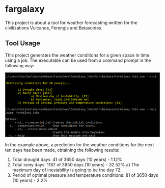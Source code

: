 # fargalaxy

This project is about a tool for weather forecasting written for the civilizations Vulcanos, Ferengis and Betasoides.

## Tool Usage

This project generates the weather conditions for a given space in time using a job. The executable can be used from a command prompt in the following way:

![alt text](https://raw.githubusercontent.com/fourzans/fargalaxy/master/Job-Execution.png)

In the example above, a prediction for the weather conditions for the next ten days has been made, obtaining the following results:

1) Total drought days: 41 of 3650 days (10 years) - 1.12%
2) Total rainy days: 1187 of 3650 days (10 years) - 32.52%
  a) The maximum day of inestability is going to be the day 72.
3) Period of optimal pressure and temperature conditions: 81 of 3650 days (10 years) - 2.2%
 
 
